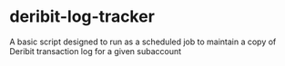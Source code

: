 # deribit-log-tracker
A basic script designed to run as a scheduled job to maintain a copy of Deribit transaction log for a given subaccount
